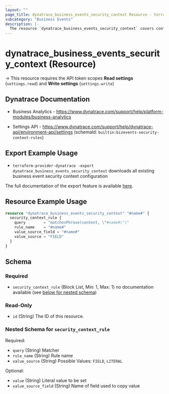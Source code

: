 ```yaml
---
layout: ""
page_title: dynatrace_business_events_security_context Resource - terraform-provider-dynatrace"
subcategory: "Business Events"
description: |-
  The resource `dynatrace_business_events_security_context` covers configuration for business security context
---
```


# dynatrace_business_events_security_context (Resource)

-> This resource requires the API token scopes **Read settings** (`settings.read`) and **Write settings** (`settings.write`)

## Dynatrace Documentation

- Business Analytics - https://www.dynatrace.com/support/help/platform-modules/business-analytics

- Settings API - https://www.dynatrace.com/support/help/dynatrace-api/environment-api/settings (schemaId: `builtin:bizevents-security-context-rules`)

## Export Example Usage

- `terraform-provider-dynatrace -export dynatrace_business_events_security_context` downloads all existing business event security context configuration

The full documentation of the export feature is available [here](https://registry.terraform.io/providers/dynatrace-oss/dynatrace/latest/docs/guides/export-v2).

## Resource Example Usage

```terraform
resource "dynatrace_business_events_security_context" "#name#" {
  security_context_rule {
    query        = "matchesPhrase(content, \"#name#\")"
    rule_name    = "#name#"
    value_source_field = "#name#"
    value_source = "FIELD"
  }
}
```

<!-- schema generated by tfplugindocs -->
## Schema

### Required

- `security_context_rule` (Block List, Min: 1, Max: 1) no documentation available (see [below for nested schema](#nestedblock--security_context_rule))

### Read-Only

- `id` (String) The ID of this resource.

<a id="nestedblock--security_context_rule"></a>
### Nested Schema for `security_context_rule`

Required:

- `query` (String) Matcher
- `rule_name` (String) Rule name
- `value_source` (String) Possible Values: `FIELD`, `LITERAL`

Optional:

- `value` (String) Literal value to be set
- `value_source_field` (String) Name of field used to copy value
 
